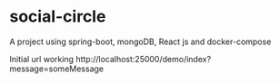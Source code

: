 # social-circle
A project using spring-boot, mongoDB, React js and docker-compose

Initial url working
http://localhost:25000/demo/index?message=someMessage

